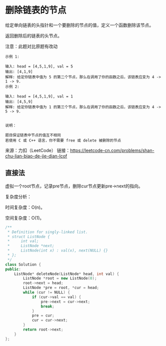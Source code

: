 # 删除链表的节点

给定单向链表的头指针和一个要删除的节点的值，定义一个函数删除该节点。

返回删除后的链表的头节点。

注意：此题对比原题有改动

```
示例 1:

输入: head = [4,5,1,9], val = 5
输出: [4,1,9]
解释: 给定你链表中值为 5 的第二个节点，那么在调用了你的函数之后，该链表应变为 4 -> 1 -> 9.
示例 2:

输入: head = [4,5,1,9], val = 1
输出: [4,5,9]
解释: 给定你链表中值为 1 的第三个节点，那么在调用了你的函数之后，该链表应变为 4 -> 5 -> 9.
 

说明：

题目保证链表中节点的值互不相同
若使用 C 或 C++ 语言，你不需要 free 或 delete 被删除的节点
```


来源：力扣（LeetCode）
链接：https://leetcode-cn.com/problems/shan-chu-lian-biao-de-jie-dian-lcof

## 直接法

虚拟一个root节点，记录pre节点，删除cur节点更新pre->next的指向。

复杂度分析：

时间复杂度：O(n)。

空间复杂度：O(1)。

```cpp
/**
 * Definition for singly-linked list.
 * struct ListNode {
 *     int val;
 *     ListNode *next;
 *     ListNode(int x) : val(x), next(NULL) {}
 * };
 */
class Solution {
public:
    ListNode* deleteNode(ListNode* head, int val) {
        ListNode *root = new ListNode(0);
        root->next = head;
        ListNode *pre = root, *cur = head;
        while (cur != NULL) {
            if (cur->val == val) {
                pre->next = cur->next; 
                break;
            }
            pre = cur;
            cur = cur->next;
        }
        return root->next;
    }
};
```
